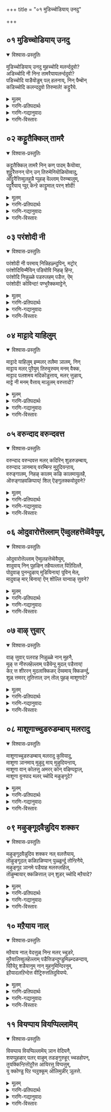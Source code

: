 +++
title = "०१ मुडिच्चोडियाय् उनदु"

+++


## ०१ मुडिच्चोडियाय् उनदु
<details open><summary>विश्वास-प्रस्तुतिः</summary>

मुडिच्चोडियाय् उनदु मुहच्चोदि मलर्न्ददुवो?  
अडिच्चोदि नी निन्ऱ तामरैयायलर्न्ददुवो?  
पडिच्चोदि याडैयॊडुम् पल् हलनाय्, निन् पैम्बॊन्  
कडिच्चोदि कलन्ददुवो तिरुमाले\! कट्टुरैये.
</details>

<details><summary>मूलम्</summary>

मुडिच्चोडियाय् उनदु मुहच्चोदि मलर्न्ददुवो?  
अडिच्चोदि नी निन्ऱ तामरैयायलर्न्ददुवो?  
पडिच्चोदि याडैयॊडुम् पल् हलनाय्, निन् पैम्बॊन्  
कडिच्चोदि कलन्ददुवो तिरुमाले\! कट्टुरैये.
</details>

<details><summary>गरणि-प्रतिपदार्थः</summary>

मुडि = किरीटवु, शोदि आय् = तेजःपूर्णवागि, उनदु = निन्न, मुहम् = मुखद तेजस्सु, मलर्न्ददुवो = अरळितो, अडि शोदि = तिरुवडिगळ तेजस्सु, नी निन्ऱ = नीनु निन्तिरुव, तामरै आय् = तावरॆयागि, अलर्न्ददुवो = अरळिदॆयो, पडि शोदि = स्वभाव सिद्धवाद तेजस्सिन, आडाइयॊडुम् = उडुगॆयॊडनॆ, पल् कलन् आय् = अनेक आभरणगळागि, निन् =निन्न, पै = सुन्दरवाद, पॊन् = चिन्नदन्तॆ शोभिसुव \(चिन्नद\), कडि = कटिप्रदेशद \(सॊण्टद\), शोदि = तेजस्सु, कलन्ददुवो = कलॆतुकॊण्डितो, तिरुमाले = सर्वेश्वरने, कट्टुरैयो = निजवागि हेळु.
</details>

<details><summary>गरणि-गद्यानुवादः</summary>

सर्वेश्वरने, निन्न मुखद तेजस्सु किरीटद तेजस्सागि अरळितो, निन्न तिरुवडिगळ तेजस्सु नीनु निन्तिरुव तावरॆयागि अरळिदॆयो, निन्न सुन्दरवाद चिन्नद \(चिन्नदन्तॆ शोभिसुव\) सॊण्टद तेजस्सु स्वभावतः तेजस्सिनिन्द कूडिद \(हळदिबण्णद\) उडुगॆयॊडनॆ अनेक आभरणगळु कलॆतुकॊण्डवो, निजवागि हेळु. 
</details>

<details><summary>गरणि-विस्तारः</summary>

ई पाशुरदल्लि भगवन्तन दिव्याकर्षणॆयन्नु स्वारस्यपूर्णवागि वर्णिसि हेळलागिदॆ. 

भगवन्तन देहवन्नु मूरु भागगळागि विङ्गडिसिकॊळ्ळलागिदॆ. तलॆ, देह, पादगळु ऎन्दु- मूल, मध्य, अन्त्य ऎम्बन्तॆ. तलॆयल्लि मुखद भाग आकर्षकवादद्दु. देहदल्लि नडुविन भागवे आकर्षक. कालुगळल्लि पादगळु आकर्षक. भगवन्तनन्नु अप्रतिमतेजोराशियॆन्दु वर्णिसलागुत्तदॆ. अवन देहद ऒन्दॊन्दु भागवू तेजोमयवे\! 

भगवन्तनु रत्नमयवाद किरीटवन्नु तलॆयल्लि धरिसिद्दानॆ. अवन सॊण्टदल्लि \(नडुविनल्लि\) पट्टु पीताम्बर शोभिसुत्तदॆ. जॊतॆगॆ नानादिव्याभरणाळु कूडिकॊण्डिवॆ. भगवन्तनु सुन्दरवू विशालवूआद कॆन्दावर्य \(चिन्नद तावरॆय\) मेलॆ निन्तिद्दानॆ. हीगॆ स्वामिय तलॆयन्नुकिरीटवू, नडुवन्नु पीताम्बरवू आभारणगळू, मत्तु तिरुवडियन्नु तावरॆयू आश्रयिसिवॆ. ऒन्दॊन्दू अदरदर रूपबण्ण गुणगळिगॆ तक्कन्तॆ हॊळॆयुत्तवॆ. अवुगळिगिन्तलू बलु हॆच्चिन तेजस्सन्नुळ्ळवनु भगवन्त. अवन निकट आश्रयवन्नु पडॆदद्दरिन्द आ वस्तुगळ तेजस्सुइन्नू हॆच्चागबहुदल्लवे? इदु भ्रान्ति- वास्तविक विषयवे बेरॆ.

ऒन्दॊन्दु वस्तुविगू अदरदर बण्ण, रूप, गुण, स्वभावगळिवॆ. अवुगळन्नु हागॆ सृष्टिसि, ऒन्दॊन्दक्कू ऒन्दु निर्दिष्टतॆयन्नु बिडिसिदवनु ऎल्लक्कू आदिकारणनाद भगवन्तने\! किरीटद चिन्नक्कॆ आकर्षकवाद हळदि बण्नविदॆ. रत्नगळिगॆ बगॆबगॆय हॊळपिन किरणगळन्नु प्रसरिसुव स्वभावविदॆ. पट्टुपीताम्बरक्कॆ अदर स्वाभाविकवाद मार्दव मत्तु हॊळपिन हळदियबण्णगळिवॆ. आभरणगळिगन्तु रत्नकिरीटदन्तॆये अनर्घवाद हॊळपु. चिन्नद तावरॆगॆ चिन्नद हॊळपू कोमलतॆयू कूडिकॊण्डु आकर्षणॆ नीडुत्तदॆ. 

ईग, पाशुरदल्लि हेळिरुवन्तॆ, रत्नकिरीटवु भगवन्तन तलॆयमेलॆ, अवन मुखवन्नु आश्रयिसिदॆ. पट्टुपीताम्बरवु भगवन्तन नडुवन्नु आश्रयिसि, अवन चिन्नद देहवन्नु हॊन्दिकॊण्डिदॆ. आभरणगळू हागॆये स्वामिय देहक्कॆ हॊन्दिरतक्कवु. भगवन्तनु चिन्नद तावरॆय मेलॆ निन्तिद्दानन्तॆ\! अवन तिरुवडिगळन्नु आ तावरॆ आश्रयिसिदॆ. ई वस्तुगळिगॆ अवुगळ रूप, बण्ण, गुणस्वभावगळु सहजवागि बन्दिवॆ दिट. आदरॆ, आळ्वाररु ई परस्पर सम्बन्धद स्वारस्यवेनु ऎम्बुदन्नु इल्लि तिळिसुत्तारॆ. 

आळ्वाररु हेळुत्तारॆ- सर्वेश्वर, निन्न मुखवन्नु आश्रयिसिरुव किरीटद हॊळपु निन्न तेजः परिपूर्णवाद मुखमण्डलदिन्दले बन्दिरबेकल्लवे? निन्न नडुवन्नु \(देहवन्नु\) अलङ्करिसिरुव पट्ट पीताम्बरवू नाना रत्नाभरणगळु अवुगळ दिव्यकान्तियन्नु निन्न देहदिन्दले पडॆदुकॊण्डिवॆयल्लवे? नीनु निन्तिरुव चिन्नद तावरॆयु निन्न तिरुवडिगळ कान्तियिन्द अष्टु सुन्दरवागि शोभिसुत्तिदॆयल्लवे? इल्लवे, ई वस्तुगळिगे स्वभावतः अवुगळ रूप, बण्ण, गुणगळु इवॆयो? ई नन्न भ्रान्तियन्नु दयमाडि नीगिसु. सत्यांशवेनॆम्बुदन्नु ननगॆ तिळिसि कृपॆमाडु. 

भगवन्तनन्नाश्रयिसद वस्तुविल्ल. अवन हॊरतु अवक्कॆ रूपवू इल्ल, बण्णवू इल्ल, स्वभाववू इल्ल, गुणवू इल्ल. अवुगळिगॆ अस्तित्ववे इल्ल. अवनु ऎल्लक्कू आदिकारण, ऎल्लक्कूमूल.
</details>



## ०२ कट्टुतैक्किल् तामरै
<details open><summary>विश्वास-प्रस्तुतिः</summary>

कट्टुतैक्किल् तामरै निन् कण् पादम् कैयॊव्वा,  
शुट्टुरैत्तनन् पॊन् उन् तिरुमेनियॊळियॊव्वादु,  
ऒट्टुरैत्तिव्वुलहुन्नै प्पुहऴ् वॆल्लाम् पॆरुम्बालुम्,  
पट्टुरैयाय् प्पुऱ् कॆन्ऱे काट्टुमाल् परन् शोदी\!
</details>

<details><summary>मूलम्</summary>

कट्टुतैक्किल् तामरै निन् कण् पादम् कैयॊव्वा,  
शुट्टुरैत्तनन् पॊन् उन् तिरुमेनियॊळियॊव्वादु,  
ऒट्टुरैत्तिव्वुलहुन्नै प्पुहऴ् वॆल्लाम् पॆरुम्बालुम्,  
पट्टुरैयाय् प्पुऱ् कॆन्ऱे काट्टुमाल् परन् शोदी\!
</details>

<details><summary>गरणि-प्रतिपदार्थः</summary>

कट्टुरैक्किल् = सत्यवागि हेळबहुदादरॆ, तामरै= तावरॆयु, निन् = निन्न, कण्, पादम्, कै = कण्णुगळिगू, पादगळिगू, कैगळिगू, ऒव्वादु = होलिसलु आगुवुदिल्ल \(होलुवुदिल्ल\), शुट्टु = सुट्टु, उरैत्त = करगिसिद, नन् पॊन् = अपरञ्जि चिन्नवु, उन् = निन्न, तिरुमेनि =दिव्यवाद देहद, ऒळि = कान्तिगॆ, ऒव्वादु = होलुवुदिल्ल, ऒट्टु = ऒप्पुवन्तॆ, उरैत्तु = हेळुव, इ उलहु = ई लोकवु \(लोकद जनरु\), उन्नै = निन्नन्नु, पुहऴ् वु ऎल्लाम् = हॊगळुवुदॆल्लवू, पॆरुम्बालुम् = बहुमट्टिगॆ, पट्टुरै आय् = अर्थविल्लद मातागि, पुऱ् कु = सुळ्ळु \(असत्य\), ऎन्ऱे= ऎन्दे, काट्टुम् आल् = तोरिसुवुदु\(व्यक्तवागुवुदु\) आद्दरिन्द, परन् शोदी = \(नीनु\) क् परञ्ज्योति स्वरूपने.
</details>

<details><summary>गरणि-गद्यानुवादः</summary>

सत्यवागि हेळबहुदादरॆ, निन्न कण्णुगळिगू, पादगळिगू, कैगळिगू तावरॆय हू होलुवुदिल्ल. सुट्टु करगिसिद अपरञ्जि चिन्नवु निन्न दिव्यवाद देहदकान्तिगॆ होलुवुदिल्ल. ऒप्पुवन्तॆ हेळुव ई लोकद जनरुनिन्नन्नु हॊगळि हेळुवुदॆल्लवू बहुमट्टिगॆ अर्थविल्लद मातागि, असत्यवॆन्दे व्यक्तवागुवुदु. आद्दरिन्द नीनु परञ्ज्योतिस्वरूपने\! 
</details>

<details><summary>गरणि-विस्तारः</summary>

हिन्दिन पाशुरदल्लि भगवन्तन मुखद वर्चस्सन्नू, देहकान्तियन्नू पादगळ कोमलतॆयन्नू कुरितु हेळलायितु. अवुगळल्लि ऒन्दॊन्दक्कू ऒन्दॊन्दु उपमानकॊट्टु वर्णिसलायितु. आळ्वाररिगॆ तम्म विवरणॆ ऒन्दु बगॆय भ्रान्तियन्नु तन्दितेनो\! अवरु आडिद मातिन, बळसिद उपमानगळ, सत्यासत्यतॆयन्नु कुरित तम्म भ्रान्तियन्नु निवारिसुवन्तॆ भगवन्तनन्नु प्रार्थिसिदरु.

ई पाशुरदल्लि अदे विषयवन्नु मत्तॊन्दु रीतियल्लि विवरिसलागुत्तिदॆ. 

भगवन्तन सृष्टियल्लि बहळ सुन्दरवाद वस्तुगळिवॆ, दिट. अवुगळन्नु बळसिकॊण्डु भगवन्तनन्नु स्तुतिसि हाडुत्तारॆ लोकद जन. अदु सरिये? भगवन्तनिगॆ अवन सृष्टिय याव वस्तुवन्नु सङ्कट हेळलु साध्यवागुत्तदॆ? याव वस्तुविनिन्द अवन दिव्यसौन्दर्य, प्रकाशगळन्नु सूचिसलु साध्य? हागॆल्ल हेळुवुदरल्लि सत्यतॆ ऎष्टिदॆ? ई विषयद विमर्शनॆ नडॆयबेडवे? 

भगवन्तनन्नु “पुण्डरीकाक्ष” ऎन्नुत्तारॆ. अवन कण्णुगळु तावरॆयन्तॆ विशालवू आकर्षकवू आदवु ऎम्ब कारणदिन्द. अवन कैगळन्नू, पादगळन्नू कमलद हूविन अन्दक्कू कोमलतॆगू होलिसिहेळुत्तारॆ. अवन देह पुटक्किट्ट चिन्नदन्तॆ प्रकाशिसुत्तिदॆ ऎन्नुत्तारॆ. हीगिदॆ जनर मातिन वैशिष्ट्य. 

भगवन्तन अत्यतिशय सौन्दर्य तेजस्सुगळन्नुअवन सृष्टिय याव वस्तुवन्नू सरिकट्टि हेळुवुदक्कागुवुदिल्ल. ऎल्लवन्नू बिट्टु अवनन्नु “परञ्ज्योति” ऎम्ब ऒन्दु मातिनिन्द विवरिसबहुदेनो\! “परञ्ज्योति” ऎम्बुदरल्लि ऎरडु पदगळिवॆ- पर मत्तु ज्योति. तन्न सृष्टियाद ब्रह्माण्डक्किन्तलू आचॆइरुववनाद्दरिन्द अवनु ’पर’ ऎल्ला बॆळगुव वस्तुगळिगू भिन्नवागि, विलक्षणवाद प्रकाशदिन्द कूडि बॆळगुवनाद्दरिन्द अवनु ’ज्योति’ ई ऎरडु पदगळ विवरणॆ भगवन्तनन्नु कुरितु हेळुवुदरल्लि वास्तविकतॆयन्नु सूचिसुत्तदॆ. आद्दरिन्दले आळ्वाररु भगवन्तनन्नु ’परञ्ज्योति’ ऎन्दु करॆदरादीतु. 

आळ्वाररु हेळुत्तारॆ- भगवन्त, ई लोकद जन निन्नन्नु नाना रीतियल्लि हॊगळि हेळुत्तारॆ. निन्न कै, कालु, कण्णुगळन्नु सुन्दरवाद तावरॆहूविगॆ होलिसुत्तारॆ. निन्न देहद अद्वितीयवाद कान्तियन्नु पुटकिट्ट चिन्नक्कॆ होलिसुत्तारॆ. अवराडुव मातुगळल्लि निजवागियू सत्यतॆ इदॆये? अवर मातुगळिगॆ अर्थविदॆये? तावरॆयु निन्न कैकालु कण्णुगळन्नुहॊन्दुवुदिल्ल. अपरञ्जि चिन्नवू निन्न मैबण्ण कान्तिगळन्नु हॊन्दिकॊळ्ळुवुदिल्ल. इवॆल्ल सत्यतॆगॆ दूरवाद्दरिन्द निन्नन्नु “परञ्ज्योति” ऎन्दु करॆयुवुदु सरि ऎन्नबहुदे?
</details>



## ०३ परंशोदी नी
<details open><summary>विश्वास-प्रस्तुतिः</summary>

परंशोदी नी परमाय् निन्निहऴ्न्दुपिन्, मट्रोर्  
परंशोदियिन्मैयिन् पडियोवि निहऴ् हिन्ऱ,  
परंशोदि निन्नुळ्ळे पडरुलहम् पडैत्त, ऎम्  
परंशोदी\! कोविन्दा\! पण्भुरैक्कमाट्टेने,
</details>

<details><summary>मूलम्</summary>

परंशोदी नी परमाय् निन्निहऴ्न्दुपिन्, मट्रोर्  
परंशोदियिन्मैयिन् पडियोवि निहऴ् हिन्ऱ,  
परंशोदि निन्नुळ्ळे पडरुलहम् पडैत्त, ऎम्  
परंशोदी\! कोविन्दा\! पण्भुरैक्कमाट्टेने,
</details>

<details><summary>गरणि-प्रतिपदार्थः</summary>

परम् शोदी = अद्वितीयवाद ज्योतिवरूपने, नी = नीनु, परम् = सरश्रेष्ठनॆन्दु, \(सर्वश्रेष्ठनागिरुवॆ ऎन्दु\), निन् = निन्नन्नु, इहऴ्न्दु पिन् = मरॆत बळिक \(अलक्षिसिद बळिक\), मट्रु ओर् = बेरॆ ऒन्दु \(मत्तॊब्ब\), परं शोदि इन्मैयिन् = सर्वोत्कृष्ट ज्योतियु इल्लदिरुवुदरिन्द, पडिओवि = \(निनगॆ\) प्रतियाद वस्तुइल्लदिरुवुदरिन्द \(इल्लदन्तॆ\), निहऴ् हिन्ऱ = इरुव, परंशोदि= अद्वितीयवाद ज्योतियागि, निन् उळ्ळे = निन्न अन्तरङ्गदल्लिये \(सङ्कल्पमात्रदिन्दले\), पडर् उलहम् = विस्तारवाद लोकगळन्नु, पडैत्त = पडॆद, ऎम् परञ्ज्योदी = नम्म परमज्योतिस्वरूपने, कोविन्दा = मितियिल्लद सहजस्वभावगळुळ्ळवने, \(लोकगळन्नु रक्षिसुववने\) पण्बु = निन्न स्वरूपस्वभावगळन्नु, उरैक्कमाट्टेने = विवरिसलारॆनल्ल\!
</details>

<details><summary>गरणि-गद्यानुवादः</summary>

अद्वितीयवाद ज्योतिस्वरूपने. नीनु सर्वश्रेष्ठनॆन्दु निन्नन्नुमरॆत बळिक, बेरॊब्ब सर्वोत्कृष्ठ ज्योतियु इल्लदिरुवुदरिन्द, साटियिल्लद ज्योतियागि, निन्न सङ्कल्पमात्रदिन्दले विस्तारवाद लोकगळन्नु पडॆद नम्म परमज्योतिस्वरूपने, मितियिल्लद सहजस्वभावगळुळ्ळवने, लोकगळन्नु रक्षिसुववने, निन्न स्वरूपस्वभावगळन्नु विवरिसलारॆनल्ल\! 
</details>

<details><summary>गरणि-विस्तारः</summary>

हिन्दिन पाशुरदल्लि, लोकदजन तावु कण्ड, तमगॆ तोरिद सुन्दरवाद प्रकृतिय वस्तुगळिगॆ भगवन्तन अवयवगळन्नु होलिसि स्तुतिसुवुदॆल्लवू अर्थविल्लद हॊगळिकॆयॆन्दू, असत्यपूर्णवॆन्दू हेळलायितु. आद्दरिन्द, अवनन्नु ’परञ्ज्योति’ ऎम्ब ऒन्दु मातिनल्लि विवरिसुवुदु उचितवागबहुदॆन्दू हेळलायितु. 

इल्लि, अदे विषयवन्नु मुन्दुवरिसि हेळलागुत्तदॆ. 

अळ्वाररु हेळुत्तारॆ- स्वामी, नीनु ’पर’नू,’ज्योति’स्वरूपियू आगिरुवॆ. निन्नन्नु मरॆतु, अलक्षिसबहुदॆन्दु भाविसिदरॆ, निनगॆ साटियाद सर्वोत्कृष्ठवाद ज्योति मत्तॊन्दिल्लवागिदॆ. निन्न शक्तियू अपार. नीनु सङ्कल्पिसिद कूडले ऎल्ला लोकगळू सृष्टियागिबिडुत्तवॆ. अवुगळन्नु नीनु रक्षिसुत्ती. निन्न स्वरूपस्वभावगळिगॆ मितिये इल्ल. सामान्य मनुष्यनागि, अवुगळन्नु विवरिसि हेळुवुदक्कॆ नानु शक्तनल्लवल्ल.

आळ्वाररु हेळुव ऒन्दॊन्दु वाक्यवू भगवन्तनन्नु सत्यपूर्णवागि, वास्तववागि विवरिसुव माते\! वेदगळल्लि भगवन्तनन्नु स्तुतिसुव रीतियल्ले इल्लि नडॆयुव विवरणॆ\!
</details>



## ०४ माट्टादे याहिलुम्
<details open><summary>विश्वास-प्रस्तुतिः</summary>

माट्टादे याहिलुम् इम्मलर् तलैमा ञालम्, निन्  
माट्टाय मलर् पुरैयुम् तिरुवुरुवम् मनम् वैक्क,  
माट्टाद पलशमय मदिकॊडुत्ताय्, मलर् त्तुऴाय्,  
माट्टे नी मनम् वैत्ताय् माञूलम् वरुत्तादो?
</details>

<details><summary>मूलम्</summary>

माट्टादे याहिलुम् इम्मलर् तलैमा ञालम्, निन्  
माट्टाय मलर् पुरैयुम् तिरुवुरुवम् मनम् वैक्क,  
माट्टाद पलशमय मदिकॊडुत्ताय्, मलर् त्तुऴाय्,  
माट्टे नी मनम् वैत्ताय् माञूलम् वरुत्तादो?
</details>

<details><summary>गरणि-प्रतिपदार्थः</summary>

माट्टादे = साध्यवागदॆ, आहिलुम् = आदरू, इमलर् तलै = ई हूविन मेलिरुव, माञालम् = विस्तारवाद लोकवु, निन् =निन्नन्नु, माट्टु आय = हॊन्दिकॊण्डिरुव, मार् पुरैयुम् = हूवन्नु होलुव, तिरु उरुवम् = दिव्यसुन्दर रूपदल्लि, मनम् वैक्क = मनस्सन्नु निल्लिसलु, माट्टाद = साध्यविल्लद \(आगदॆ इरुव\), पलशमयम् = कॆलवु मतगळल्लि, मदि कॊडुत्ताय् = व्यामोहवन्नुण्टुमाडिदवने, मलर् तुऴाय् = हूविनिन्द तुम्बिद तुलसियन्नु, माट्टे = धरिसुवुदरल्लिये, नी =नीनु, मनम् वैत्ताय् = मनस्सन्निट्टिरुववने \(मग्ननागिरुववने\),मा ञालम् = विस्तारवाद लोकवु, वरुत्तादो = व्यथॆपडुवुदिल्लवे? 
</details>

<details><summary>गरणि-गद्यानुवादः</summary>

साध्यवागदॆ आदरू, ई हूविन मेलिरुव विस्तारवाद लोकवु निन्नन्नु हॊन्दिकॊण्डिरुव हूवन्नु होलुव दिव्यसुन्दररूपदल्लि मनस्सन्नु निल्लिसलु आगदॆ इरुव कॆलवु मतगळल्लि व्यामोहवन्नुण्टुमाडिदवने, हूविनिन्द तुम्बिद तुलसियन्नु धरिसुवुदरल्लिये नीनु मग्ननागिरुववने विस्तारवाद लोकवु व्यथॆपडुवुदिल्लवे? 
</details>

<details><summary>गरणि-विस्तारः</summary>

भगवन्तनन्नु वास्तववाद रीतियल्लि वर्णिसलु साध्यविल्लवॆम्बुदन्नु हिन्दिन पाशुरदल्लि आळ्वाररु हेळिदरु. अदक्कॆ तक्क हागॆये भगवन्तन दिव्यस्वरूपवन्नागलि, अनुपम सौन्दर्यवन्नागलि इल्लि वर्णिसलु अवरु यत्निसदॆ, भगवन्तन स्वभाववन्नु ऎत्तिकॊण्डिरुवुदु ऒन्दु विशेषवॆनिसुत्तदॆ. 

इदु स्वल्प तॊडकाद पाशुर. अर्थवन्नु अन्वयक्रमदल्लि हेळिदाग ऒन्दु बगॆयल्लू प्रतिपदार्थद रीतियल्लि हेळिदाग स्वल्प व्यत्यासवागियू तोरिबरुत्तदॆ. आदरू सह, इदरल्लि तोरिबरुव मुख्यांश ऎरडक्कू ऒन्दे आगि तोरुवुदु- “ई लोकद जनरु निन्न स्वरूपवन्नू सौन्दर्यवन्नू अरितुकॊळ्ळदिरुवाग, अवर मुन्दॆ हलवारु अर्थविल्लद धर्मगळन्निट्टु अवरन्नु भ्रमॆगॊळिसि, परिमळ पूर्णवाद तुलसिय हारवन्नु धरिसुवुदरल्लिये नीनु मग्ननादरॆ, लोकद जन व्यथॆपडुवुदिल्लवे?” 

भगवन्तनु सृष्टियन्नु नडॆसि, बळिक, अदर अभ्युदयद विषयदल्लि मनस्सुमाडदॆ, निर्लिप्तनागिरबहुदे? सृष्टि ऎष्टु मुख्यवो अदर रक्षणॆयू उद्धारवू अष्टे मुख्य ऎम्बुदु इल्लिय अभिप्रायवॆन्नबहुदु.
</details>



## ०५ वरुन्दाद वरुन्दवत्त
<details open><summary>विश्वास-प्रस्तुतिः</summary>

वरुन्दाद वरुन्दवत्त मलर् कदिरिन् शुडरुडम्बाय्,  
वरुन्दाद ञानमाय् वरम्बिन्ऱ मुऱुदियन्ऱाय्,  
वरुङ्गालम्, निहऴ् कालम् कऴि कालमायुलहै,  
ऒरुङ्गाहवळिप्पाय्\! शिल् ऎङ्गुलक्कवोदुवने?
</details>

<details><summary>मूलम्</summary>

वरुन्दाद वरुन्दवत्त मलर् कदिरिन् शुडरुडम्बाय्,  
वरुन्दाद ञानमाय् वरम्बिन्ऱ मुऱुदियन्ऱाय्,  
वरुङ्गालम्, निहऴ् कालम् कऴि कालमायुलहै,  
ऒरुङ्गाहवळिप्पाय्\! शिल् ऎङ्गुलक्कवोदुवने?
</details>

<details><summary>गरणि-प्रतिपदार्थः</summary>

वरुन्दाद = प्रयत्नवे पडॆद, सङ्कटगॊळिसिद, \(सहजवाद, स्वाभाविकवाद\), अरुम् = अपरूपवाद, तवत्त = तपस्सिन परिणामवाद, मलर् कदिरिन् = प्रसरिसिरुव किरणगळुळ्ळ, शुडर् = तेजोमयवाद, उडम्बु आय् = देहवन्नुळ्ळवने, वरुन्दाद = ऎन्दिगू कृशगॊळ्ळद, ञानम् = ज्ञानस्वरूपिये, वरम्बु इन्ऱि = मितियिल्लदन्तॆ, मुऴुदु = परिपूर्णवागि, इयन्ऱाय् = व्यापिसिरुववने, वरुम् कालम् = मुन्दॆबरुव कालवू,निहऴ् कालम् = ईग नडॆयुत्तिरुव कालवू, कऴिकालमुम् = कळॆदुहोद कालवू, आय् = आगि, उलहै = लोकगळन्नु, ऒरुङ्गाह \(ऒरुङ्गु आह\) = ऒट्टागि, अळिप्पाय् = रक्षिसुववने, शीर् = \(निन्न\) कल्याणगुणगळन्नु, ऎङ्गु = ऎत्तलिन्द, उलक्क = \(पूर्तियागि\) मुगिसलु, ओदुवने = हेळलि? 
</details>

<details><summary>गरणि-गद्यानुवादः</summary>

अप्रयत्नपूर्वकवाद \(सहजवाद\) अपरूपवाद तपस्सिन परिणामवाद प्रसरिसिरुव किरणगळुळ्ळ तेजोमयवाद देहवन्नुळ्ळवने, ऎन्दॆन्दिगू कुग्ग्द ज्ञानस्वरूपिये, मितियिल्लदन्तॆ परिपूर्णवागि व्यापिसिरुववने, मुन्दिन काल ईगिन काल मत्तु कळॆद कालवू आगि लोकगळन्नु ऒट्टागि \(ऎल्ल रीतियल्लू\) रक्षिसुववने, निन्न दिव्यकल्याणगुणगळन्नु ऎत्तलिन्द मुगिसलु \(पूर्तियागि\) प्रयत्निसलि? 
</details>

<details><summary>गरणि-विस्तारः</summary>

हिन्दिन मूरनॆय पाशुरदल्लि आळ्वाररु “गोविन्दा, निन्नन्नु नानु वर्णिसलारॆनल्ल” ऎन्दु हेळिद्दरष्टॆ. ई प्शुर मत्तॆ गुणकीर्तनॆगॆ मीसलादन्तॆये. 

आळ्वाररु हेळुत्तारॆ- सहजवू स्वाभाविकवू, विलक्षणवू परिशुद्धवू आद प्रसरिसिरुव किरणगळुळ्ळ तेजोमयवाद रूपवुळ्ळवने, ऎन्दॆन्दिगू कुग्गद \(क्षीणिसद\) ज्ञानमयने, परिपूर्णवागि ऎल्लॆल्लियू व्यापिसिरुववने, कालस्वरूपियागि, भूत, वर्तमान, भविषत्कालगळन्नु निर्वहिसतक्कवने, ऎल्ला लोकगळन्नू ऎल्ला रीतियल्लू रक्षिसुववने, निन्न विलक्षणवाद दिव्यकल्याणगुणगळन्नु पूर्तियागि विवरिसि हेळलु ऎल्लिन्द मॊदलु माडलि? 

भगवन्तनु अद्वितीय तेजोरूपि, परिपूर्ण ज्ञानस्वरूपि, सर्वव्यापि, कालस्वरूपि, सर्वरक्षक. अवनन्नु ऎल्लिन्द मॊदलु माडि पूर्तियागि वर्णिसि हेळलु प्रयत्निसुवुदु?
</details>



## ०६ ओदुवारोत्तॆल्लाम् ऎव्वुलहत्तॆव्वॆवैयुम्,
<details open><summary>विश्वास-प्रस्तुतिः</summary>

ओदुवारोत्तॆल्लाम् ऎव्वुलहत्तॆव्वॆवैयुम्,  
शादुवाय् निन् पुहऴिन् तहैयल्लाल् पिऱिदिल्लै,  
पोदुवाऴ् पुनन्दुऴाय् मुडियिनाय्\! पूविन् मेल्,  
मादुवाऴ् मार् बिनाय्\! ऎन् शॊल्लि यान्वाऴ् त्तुवने?
</details>

<details><summary>मूलम्</summary>

ओदुवारोत्तॆल्लाम् ऎव्वुलहत्तॆव्वॆवैयुम्,  
शादुवाय् निन् पुहऴिन् तहैयल्लाल् पिऱिदिल्लै,  
पोदुवाऴ् पुनन्दुऴाय् मुडियिनाय्\! पूविन् मेल्,  
मादुवाऴ् मार् बिनाय्\! ऎन् शॊल्लि यान्वाऴ् त्तुवने?
</details>

<details><summary>गरणि-प्रतिपदार्थः</summary>

ओदुवार् = अध्ययन माडुववर, ओत्तु ऎल्लाम् = ओदुऎल्लवू \(वेदगळॆल्लवू\), ऎव्वु लहत्तु= याव लोकद, ऎन् ऎवैयुम् = याव यावुदादरू \(शास्त्रादिगळादरू\), शादु आय् = यथार्थवागि \(असत्यद बॆरकॆ इल्लदन्तॆ\), निन् पुहऴिन् = निन्न गुणकीर्तनॆय, तहै अल्लाल् = कट्टुपाडाल्लदॆ, पिऱिदुइल्लै = बेरॊन्दिल्ल, पोदु वाऴ् = हूवु बॆळॆयुव \(बॆळगुव\), पुनम् = क्षेत्रगळ, तुऴाय् = तुलसियन्नु \(हारवन्नु\), मुडियिनाय् = तलॆयल्लि धरिसिदवने, पूविन् मेल् = हूविन मेलण, मादु = पॆण्मणियु, वाऴ् = नित्यवासमाडुव, मार् बिनाय् = ऎदॆयुळ्ळवने, ऎन् शॊल्लि = एनन्नु हेळि, यान् = नानु, वाऴ् त्तुवने = स्तुतिसलि\! 
</details>

<details><summary>गरणि-गद्यानुवादः</summary>

अध्ययन माडुववर ओदॆल्लवू \(वेदगळॆल्लवू\), याव लोकद यावयावुदादरू \(शास्त्रादिगळादरू\), असत्यद बॆरकॆ इल्लदन्तॆ यथार्थवागि निन्न गुणकीर्तनॆय कट्टुपाडिनल्लिरुवुदल्लदॆ बेरेनू इल्ल. हूबॆळॆयुव क्षेत्रगळ तुलसिय हारवन्नुतलॆयल्लि धरिसिरुववने, हूविन मेलण पॆण्मणियु नित्यवास माडुव ऎदॆयुळ्ळवने, नानु एनन्नु हेळि निन्नन्नु स्तुतिसलि\! 
</details>

<details><summary>गरणि-विस्तारः</summary>

“ओदुवार् ओत्तु” – ’ओत्तु’ ऎन्दरॆ ’ओदुविकॆ, ओदुववस्तु, चेतननन्नु उज्जीवनगॊळिसतक्क ओदु – वेदगळु. वेदगळन्नु श्रद्धाभक्तिगळिन्द अध्ययन माडतक्क वेदाध्ययन तत्पररु – ’ओदुवार्’. 

“ऎव्वुलहत्तु ऎव्वॆव्वैयुम्” – भूलोकदल्लिरुव हागॆये स्वर्गादि बेरॆ लोकगळल्लि रूढियल्लिरुव शास्त्र, इतिहास, पुराणादिगळन्नु कुरित मातु. 

“पोदुवाऴ् पुनन्दुऴाय्” – हुलुसागि, सॊबगु तुम्बि हूगळु बॆळॆयुव क्षेत्रगळु फलवत्तादवु. अवुगळल्लि बॆळॆयुव तुलसियू सह बहळ सॊम्पागि बॆळॆयतक्कवे. 

“पूविन्मेल् मादु वाऴ् मार् बु” – समुद्रमथन कालदल्लि दिव्यवाद कमलद हूविनल्लि काणिसिकॊण्ड पॆण्मणिये श्रीलक्ष्मीदेवि. अल्लि नॆरॆदिद्द ब्रह्मरुद्रादि ऎल्ल देवतॆगळ पैकि ऎल्लरन्नू बिट्टु श्रीमन्नारायणनन्ने आकॆ वरिसिदळु. आकॆयन्नु स्वामियु अत्यादरदिन्द तन्न वक्षस्थलदल्लिये सदा नॆलसिरुवन्तॆ इरिसिकॊण्डनु. 

आळ्वाररु हेळुत्तारॆ- स्वामी, वेदगळु मत्तु शास्त्रादिगळु ऎल्लवू निन्न गुणकीर्तनॆय कट्टुपाडिनल्लिये बॆळॆदिवॆयल्लदॆ अवुगळल्लि बेरेनू इल्ल. फलवत्ताद क्षेत्रदल्लि सॊम्पागि बॆळॆद तुलसिय हारवन्नु किरीटदल्लि धरिसिरुववने श्रीदेवियन्नु निन्न वक्षस्थलवासियागि माडिकॊण्डिरुववने, नानु निन्नन्नु एनॆन्दु वर्णिसि हेळलि\!
</details>



## ०७ वाऴ् त्तुवार्
<details open><summary>विश्वास-प्रस्तुतिः</summary>

वाऴ् त्तुवार् पलराह निन्नुळ्ळे नान् मुहनै,  
मूऴ् त्त नीरुलहॆल्लाम् पडैयॆन्ऱु मुदल् पडैत्ताय्\!  
केऱ् त्त शीररन् मुदलाक्किळर् दॆय्वमाय् क्किळर्न्दु,  
शूळ् त्तमरर् तुतित्ताल् उन् तॊल् पुहऴ् माशूणादे?
</details>

<details><summary>मूलम्</summary>

वाऴ् त्तुवार् पलराह निन्नुळ्ळे नान् मुहनै,  
मूऴ् त्त नीरुलहॆल्लाम् पडैयॆन्ऱु मुदल् पडैत्ताय्\!  
केऱ् त्त शीररन् मुदलाक्किळर् दॆय्वमाय् क्किळर्न्दु,  
शूळ् त्तमरर् तुतित्ताल् उन् तॊल् पुहऴ् माशूणादे?
</details>

<details><summary>गरणि-प्रतिपदार्थः</summary>

वाऴ् त्तु वार् = स्तुतिसतक्कवरु, पलर् = हलवरु, आह = आगबेकॆन्दु, निन् उळ्ळे = निन्न अन्तरङ्गदल्ले \(सङ्कल्पदिन्दले\), नान् मुहनै = चतुर्मुखनन्नु, मूऴ् त्त = मुळुगिसिरुव, नीर् = नीरिनिन्द, उलहॆल्लाम् = ऎल्ला लोकगळन्नू, पडै ऎन्ऱु = मत्तॆ पडॆदुकॊ \(सृष्टिसु\) ऎन्दु, मुदल् = प्रारम्भदल्लिये, पडैत्ताय् = सृष्टिसिदवने, केऴ् त्त = प्रसिद्धवाद, शीर् = गुणगळुळ्ळ, अरन् = हरने, मुदला = मॊदलाद, किळर् दॆय् वम् आय् = शक्तराद दैवगळागि, किळर्न्दु = अवतरिसि, शूऴ् त्तु \(निन्नन्नु सुत्तिकॊण्डु\), अमरर् = अमररु \(देवतॆगळु\), तुतित्ताल् = स्तुतिसुवुदरिन्द, उन् = निन्न, तॊल् पुहऴ् = अनादियाद कीर्तियु, माशूणादे \(माशु\+उणादे\) = कळङ्कगॊळ्ळुवुदिल्लवे? 
</details>

<details><summary>गरणि-गद्यानुवादः</summary>

स्तुतिसतक्कवरु हलवरु आगबेकॆन्दु निन्न सङ्कल्पदिन्दले चतुर्मुखनन्नु, नीरल्लि मुळुगिरुव लोकगळन्नॆल्ला मत्तॆ सृष्टिसु ऎन्दु, प्रारम्भदल्लि सृष्टिसिदवने, प्रसिद्धवाद गुणगळुळ्ळ हरने मॊदलाद शक्तराद दैवगळागि अवतरिसि, निन्नन्नु सुत्तिकॊण्डु अमररु स्तुतिसुत्तिरुवुदरिन्द, निन्न अनादियाद कीर्तियु कळङ्कगॊळ्ळुवुदिल्लवे? 
</details>

<details><summary>गरणि-विस्तारः</summary>

वेदशास्त्रादिगळन्नु नोडिद्रॆ, अवॆल्लवू निन्न गुणकीर्तनॆगे मीसलागिवॆ – ऎम्बुदु हिन्दिन पाशुर. 

वेदशास्त्रादिगळन्नु नोडिदरॆ, अवॆल्लवू निन्न गुणकीर्तनॆगे मीसलागिवॆ – ऎम्बुदु हिन्दिन पाशुर. 

नीनु सृष्टिसिद चतुर्मुख, हर, देवतॆगळु मुन्तादवरॆल्लरू निन्नन्नु सुत्तुगट्टि हॊगळुत्तले \(निन्न गुणकीर्तन माडुत्तले\) इरुवुदरिन्द, निन्न नित्यसिद्धवाद कीर्तिगॆ याव कॊरतॆयुण्टागुवुदो\! ऎम्बुदु ई पाशुर. 

आळ्वाररु हेळुत्तारॆ- निन्न गुण कीर्तिगळन्नु प्रचार माडुवुदक्कॆ हलवरु इरबेकु ऎम्बुदु निन्न सृष्टिय उद्देशवागिरबेकु\! अदक्कागि, निन्न सङ्कल्पदिन्दले चतुर्मुखनन्नु मॊदलु पडॆदॆ. प्रळयजलदल्लि मुळुगिद्द ऎल्ला लोकगळन्नू मत्तॆ सृष्टिसु ऎन्दु अवनिगॆ आणतियित्तॆ. अवनु सृष्टिकार्यदल्लि तॊडगि, प्रसिद्ध गुणगळुळ्ळ मत्तु शक्तराद हरने मुन्ताद देवतॆगळन्नु सृष्टिसिदरु. अवरॆल्लरू निन्न सुत्तमुत्त नॆरॆदु निन्नन्नु ऎडॆबिडदन्तॆ कीर्तिसुत्तलिरुत्तारॆ. हीगॆ नडॆसुव अवर स्तुतिगळिन्द निन्न नित्यसिद्धवाद कीर्तिगॆ ऎल्लि कळङ्क बरुवुदो\! \(कळङ्क बरुवुदिल्लवे?\) 

ऒन्दु विषयवन्नु कुरितु मेलिन्द मेलॆ हेळुत्तले बन्दरॆ, अदु बरबरुत्त व्यत्यासगॊळ्ळुवुदु सहजवे. ऎल्ला अंशगळू प्रतियॊन्दु सलवू बरदे इरबहुदु. हॊसवु मूडि बरबहुदु. कॆलवु मरॆतु होगबहुदु. अथवा अभिप्राय, अर्थगळल्लि व्यत्यासगॊळ्ळबहुदु. नाना देवतॆगळु भगवन्तन गुणकीर्तिगळन्नु ऎडॆबिडदन्तॆ स्तुतिसुत्तले बरुवुदरिन्द, अवरु अवुगळल्लि कॆलवन्नु मरॆतुबिडबहुदु. कॆलवन्नु उत्प्रेक्षिसबहुदु. कॆलवक्कॆभिन्नार्थ कल्पिसबहुदु. कॆलवु हॊसवन्नु कूडिसबहुदु. इवॆल्लवन्नूसत्यपूर्णवॆन्दू, यथार्थवॆन्दू, दोषरहितवॆन्दू हेगॆ नम्बुवुदु – इदु इल्लिन स्वारस्यवाद समस्यॆ.
</details>



## ०८ माशूणाच्चुडरुडम्बाय् मलरादु
<details open><summary>विश्वास-प्रस्तुतिः</summary>

माशूणाच्चुडरुडम्बाय् मलरादु कुवियादु,  
माशूणा ञानमाय् मुऴुदु माय् मुऴुदियन्ऱाय्,   
माशूणा वान् कोलत्तु अमरर् कोन् वऴिप्पट्टाल्,  
माशूणा वुनपाद मलर् च्चोदि मऴुङ्गूदे?
</details>

<details><summary>मूलम्</summary>

माशूणाच्चुडरुडम्बाय् मलरादु कुवियादु,  
माशूणा ञानमाय् मुऴुदु माय् मुऴुदियन्ऱाय्,   
माशूणा वान् कोलत्तु अमरर् कोन् वऴिप्पट्टाल्,  
माशूणा वुनपाद मलर् च्चोदि मऴुङ्गूदे?
</details>

<details><summary>गरणि-प्रतिपदार्थः</summary>

माशु उणा = कळङ्कविल्लद, शुडर् = तेजोमयवाद, उडम्बाय् = रूप\(देह\)वुळ्ळवने, मलरादु = विकासगॊळ्ळद, कुवियादु = सङ्कोचगॊळ्ळद, माशु उणा= परिशुद्धवाद \(कॊरतॆयिल्लद\), ञानम् आय् = ज्ञानस्वरूपिये, मुऴुदुम् आय् = ऎल्लक्कू आश्रयवागिरुववने, माशु उणा = कळङ्करहितवाद, वान् = दिव्यवाद \(अप्राकृतवाद\), कोलत्तु = आभरणगळन्नु धरिसिरुव \(सौन्दर्यवुळ्ळ\), आमरर् कोन् = देवतॆगळ ऒडॆयनु, वऴिपट्टाल् = स्तुतिसिदरॆ \(पूजिसिद्दरिन्द\), माशु उणा = परिशुद्धवाद, उनपादम् मलर् शोदि = निन्न पादकमलगळ तेजस्सु, मऴिङ्गादे = कुन्दुवुदिल्लवे? 
</details>

<details><summary>गरणि-गद्यानुवादः</summary>

कळङ्कविल्लद तेजोमयवाद देहवुळ्ळवने, विकासवू सङ्कोचवू इल्लद परिशुद्धवाद ज्ञानस्वरूपिये, परिपूर्णने, ऎल्लक्कू आश्रयनागिरुववने, कळङ्कविल्लद दिव्यवाद \(अप्राकृतवाद\) सौन्दर्यवुळ्ळ \(आभरणगळुळ्ळ\) देवतॆगळ ऒडॆयनु पूजिसिद्दरिन्द, परिशुद्धवाद निन्न पादकमलगळ तेजस्सु कुन्दुवुदिल्लवे? 
</details>

<details><summary>गरणि-विस्तारः</summary>

ब्रह्मरुद्रादिगळु देवतॆगळू भगवन्तनन्नु ऎडॆबिडदन्तॆ स्तुतिसुत्तिद्दरॆ, अवन कीर्तिगॆ कळङ्क बरुवुदिल्लवे –ऎम्बुदु हिन्दिन पाशुर. 

तेजोमूर्तियाद भगवन्तनन्नु पूजिसुवुदरिन्द, अवन अद्वितीय तेजस्सिगॆ मासलु हत्तुवुदिल्लवे – ऎम्बुदु ई पाशुर.

“अमरर् कोन् वऴिपट्टाल्” – भगवन्तनु त्रिविक्रमनागि बॆळॆदु, तन्न ऒन्दु पादवन्नु विस्तरिसि, भूमण्डलवन्नॆल्ला आवरिसि, मत्तॊन्दु पादवन्नु विस्तरिसि, मेलण एळु लोकगळन्नू अळॆदुकॊण्डाग, चतुर्मुख ब्रह्मनु भगवन्तन आ पादवन्नु तन्न कमण्डल जलदिन्द तॊळॆदु पूजिसिद्दु. 

आळ्वाररु हेळुत्तारॆ- भगवन्त, नीनु अप्रतिम तेजोमूर्ति. निन्न तेजःपूर्णवाद रूपक्कॆ याव कुन्दुकॊरतॆयू इल्ल. निन्नदु नित्ययौवन सौन्दर्य. अदक्कॆ बॆळवणिगॆ इल्ल. मुप्पू इल्ल. अदु कन्दुवुदूइल्ल, कुन्दुवुदू इल्ल. नीनु परिपूर्णनु. ऎल्ल वस्तुगळ ऒळगू हॊरगू आवरिसिकॊण्डिरुवॆ. नीने ऎल्ला वस्तुगळिगू आश्रयिसु. इन्थ विलक्षणवाद, परिशुद्धवाद, तेजोमूर्तियाद निन्न पादकमलगळन्नु \(अन्दु\) चतुर्मुखनु तॊळॆदु पूजिसिदनष्टॆ. अदरिन्द, स्वयं परिशुद्धवाद अवुगळ दिव्यतेजस्सु मासुवुदिल्लवे? 

हेळिद्दन्ने मत्तॆ मत्तॆ हेळुत्ता हॊगळुत्तिद्दरॆ, भगवन्तन कीर्तिगॆ मासलु बरुवुदिल्लवे? विलक्षणवाद तेजोमयरूपियाद अवनन्नु पूजिसुवुदरिन्द अवन अद्वितीय तेजस्सिगॆ मासलु हत्तुवुदिल्लवे? यावुदु वास्तव? यारन्नु केळुवुदु? अदक्कागिये भगवन्तनल्लिये आळ्वारर सवालु\!
</details>



## ०९ मऴुङ्गूदवैन्नुदिय शक्कर
<details open><summary>विश्वास-प्रस्तुतिः</summary>

मऴुङ्गूदवैन्नुदिय शक्कर नल् वलत्तैयाय्,  
तॊऴुङ्गूदल् कळिऱळिप्पान् पुळ्ळूर्न्दु तोन्ऱिनैये,  
मऴुङ्गूद ञानमे पडैयाह मलरुलहिल्,  
तॊऴुम्बायार् क्कळित्ताल् उन् शुडर् च्चोदि मऱैयादे?
</details>

<details><summary>मूलम्</summary>

मऴुङ्गूदवैन्नुदिय शक्कर नल् वलत्तैयाय्,  
तॊऴुङ्गूदल् कळिऱळिप्पान् पुळ्ळूर्न्दु तोन्ऱिनैये,  
मऴुङ्गूद ञानमे पडैयाह मलरुलहिल्,  
तॊऴुम्बायार् क्कळित्ताल् उन् शुडर् च्चोदि मऱैयादे?
</details>

<details><summary>गरणि-प्रतिपदार्थः</summary>

मऴुङ्गाद = हरितवन्नु कळॆदुकॊळ्ळद, वैन्नुदिय – बायन्नुळ्ळ, शक्कर = चक्रवॆम्ब, नल् = उत्तमवाद, वलत्तै आय् = बलिष्ठ आयुधवन्नु हिडिदु, तॊऴुम् = पूजिसबेकॆम्ब, कादल् = आशॆयन्नुळ्ळ, कळिऱु = आनॆयन्नु \(सलगवन्नु\), अळिप्पान् = रक्षिसुवुदक्कागि, पुळ् ऊर्न्दु = पक्षियन्नेरि, तोन्ऱिनैये = काणिसिकॊण्डवने, मऴुङ्गाद = बहळ तीक्ष्णवाद, ञानमे =ज्ञानवन्ने, पडै= आयुधवन्नागि, मलर् उलहिल् = विस्तारवाद लोकदल्लि, तॊऴुम्बु आयर् क्कू = सेवॆयन्नु, माडबयसुववरिगॆ \(भक्तरिगॆ\), अळित्तल् = कृपॆमाडिदरॆ \(ऒदगि बन्दरॆ\), उन् = निन्न, शुडर् शोदि = बॆळगुव तेजस्सु, मऱैयादे = कुण्ठितगॊळ्ळुवुदिल्लवे? 
</details>

<details><summary>गरणि-गद्यानुवादः</summary>

हरितवन्नु कळॆदुकॊळ्ळद बायन्नुळ्ळ चक्रवॆम्ब उत्तमवाद बलिष्ठ आयुधवन्नु हिडिदु, पूजिसबेकॆम्ब आशॆयन्नुळ्ळ सलगनन्नु रक्षिसुवुदक्कागि, पक्षियन्नेरि काणिसिकॊण्डवने, बहळ चुरुकाद ज्ञानवन्ने आयुधवादुळ्ळ विस्तारवाद लोकदल्लि सेवॆमाडबयसुववरिगॆ नीनु ऒदगि बन्दरॆ, निन्न बॆळगुव तेजस्सिगॆ कुन्दक बरलारदे? 
</details>

<details><summary>गरणि-विस्तारः</summary>

ऎडॆबिडदॆ माडुव स्तुतियिन्दलो, पूजॆयिन्दलो भगवन्तन दिव्यतेजस्सिगॆ कळङ्कवुण्टागुवुदिल्लवे? – ऎम्बुदु हिन्दिन ऎरडु पाशुरगळल्लि मूडि बन्द प्रश्नॆ.

“तॊऴुङ्गूदल् कळिऱळिप्पान्” – इदु गजेन्द्रमोक्षद विषय. आळवाद मडुविन नडुवॆ अरळि सिद्धवागिद्द तावरॆय हूवन्नु कित्तु भगवन्तनिगॆ अर्पिसि ऎरगबेकॆन्दु आशॆपट्टु, सलगवॊन्दु नीरिनल्लिळियितु. आ कूडले मडुविनल्लि हॊञ्चुत्तिद्द क्रूरवाद मॊसळॆ अदर कालन्नु बलवागि हिडियितु. अदु बहळ बलिष्ठ सलगवॆ. मॊसळॆयिन्द बिडिसिकॊळ्ळलु सर्वप्रयत्नमाडितु. ऎल्लवू विफलवाद बळिक अदु तन्न सॊण्डिलन्नु मेलक्कॆत्ति “आदिमूला” ऎन्दु अब्बरिसितु. कूगु भगवन्तनिगॆ मुट्टितु. आ कूडले भगवन्तनु गरुडारूढनागि अल्लिगॆ धाविसि बन्दु, तन्न चक्रायुधदिन्द मॊसळॆयन्नु तुण्डरिसि, सलगवन्नु सङ्कटदिन्द पारुमाडिदनु. 

आळ्वाररु हेळुत्तारॆ- भगवन्त, निन्नन्नु पूजिसबेकॆन्दु आशिसिद सलगक्कॆ सङ्कट बन्दाग, नीनु गरुडनन्नेरि बन्दु अदर सङ्कटवन्नु नीगिसिदॆ. नीनु इष्टु सुलभनॆन्दु तिळियद ई लोकद जन निन्नन्नु ज्ञानमार्गदिन्दले पडॆदुकॊळ्ळबेकॆन्दु कष्टपडुत्तारॆ. ज्ञानक्कॆ सुलभवागि निलुकद नीनु हास्य माडुव आशॆयिन्दिरुव भक्तरिगॆ सुलभवागि ऒदगि बरुवुदरिन्द, निन्न बॆळगुव तेजस्सिगॆ कुन्दक बरुवुदिल्लवे? निन्न बॆळगुव तेजस्सु मासि मरॆयागुवुदिल्लवे? 

भक्त जनर सङ्कटवन्नु नीगिसुवुदक्कॆ भगवन्तनु अतिसुलभवागि ऒदगि बन्दरॆ अवन दिव्यतेजस्सिगॆ तॊन्दरॆयल्लवे? गजेन्द्रन सङ्कटवन्नु हरिसुवुदक्कॆ भगवन्तनु दिव्यरूपवन्नु धरिसि अदर बळिगॆ धाविसि बन्दनु. हागॆये भूलोकदल्लि भक्तरिगॆ बन्द सङ्कटगळन्नु निवारिसुवुदक्कागि भगवन्तनु, आया सन्दर्भक्कॆअनुगुणवागि नानाअवतारगळन्नॆत्तिदनु. प्रतियॊन्दु अवतारदल्लियू सौशील्य, सौलभ्य, मार्दव, बल, वीर्य, कारुण्य, मुन्ताद तन्न कल्याणगुणगळन्नु व्यक्तपडिसिदनु. साधुगळन्नु, भक्तरन्नु, कापाडुवुदक्कागि, दुष्टरन्नु निग्रहिसुवुदक्कागि, धर्मसंरक्षणॆगागि भगवन्तन ई अवतारगळु. मनुष्यरल्लि मनुष्यनागि, अवरन्तॆये आचार विहारगळल्लि तॊडगि, तन्न मूरु कर्तव्यगळन्नू नडॆसुत्त, अवतारवैभववन्नुनडॆसि मुगिसिकॊट्टनष्टॆ. आगलॆल्ल स्वामियु तन्न अप्रतिम तेजस्सन्नु मरॆमाडिकॊण्डद्दु दिट. वास्तववन्नु ऎष्टु सुन्दरवागि निरूपिसलागिदॆ\!
</details>



## १० मऱैयाय नाल्
<details open><summary>विश्वास-प्रस्तुतिः</summary>

मऱैयाय नाल् वेदत्तुळ् निन्ऱ मलर् च्चुडरे,  
मुऱैयालिव्वुलहॆल्लाम् पडैत्तिडन्दुण्डुमिऴ्न्दळन्दाय्,  
पिऱैयेऱु शडैयानुम् नान् मुहनुमिन्दिरनुम्,  
इऱैयादलऱिन्देत्त वीट्रिरुत्तलिदुवियप्पे.
</details>

<details><summary>मूलम्</summary>

मऱैयाय नाल् वेदत्तुळ् निन्ऱ मलर् च्चुडरे,  
मुऱैयालिव्वुलहॆल्लाम् पडैत्तिडन्दुण्डुमिऴ्न्दळन्दाय्,  
पिऱैयेऱु शडैयानुम् नान् मुहनुमिन्दिरनुम्,  
इऱैयादलऱिन्देत्त वीट्रिरुत्तलिदुवियप्पे.
</details>

<details><summary>गरणि-प्रतिपदार्थः</summary>

मऱै आय = गुप्त\(रहस्य\) विषयगळन्नुळ्ळ, नाल् वेदत्तुळ् = नाल्कुवेदगळल्लि, निन्ऱ = इरुव, मलर् = व्यापकवाद ज्योतिस्वरूपिये, मुऱैयाल् = क्रमवागि, इ उलहु ऎल्लाम् = ई लोकगळन्नॆल्ला, पडैत्तु = सृष्टिसि, इडन्दु = हिडिदु मेलक्कॆत्ति, उण्डु = कबळिसि, उमिऴ्न्दु = मत्तॆ हॊरहाकि, अळन्दाय् = अळॆदुकॊण्डवने, पिऱै एऱु शडैयानुम् = बालचन्द्रनन्नु जडॆयल्लिरिसिकॊण्डवनू, नाल् मुहनुम् = चतुर्मुखनू, इन्दिरनुम् = देवेन्द्रनू, इऱै आदल् = \(नीनु\) सर्वेश्वरनागिरुवुदन्नु, अऱिन्दु = अरितुकॊण्डु, एत्त = स्तुतिसुवुदक्कागि, वीट्रिरुत्तल् इदु = गद्दुगॆयेरिरुव इदु, वियप्पे= आश्चर्यकरवे. 
</details>

<details><summary>गरणि-गद्यानुवादः</summary>

रहस्य विषयगळन्नुळ्ळ नाल्कु वेदगळल्लिरुव व्यापकवाद ज्योतिस्वरूपिये, क्रमवागि ई लोकगळन्नॆल्ला सृष्टिसि, हिडिदु उद्धरिसि कबळिसि, मत्तॆ हॊरहाकि, अळॆदुकॊण्डवने, बालचन्द्रनन्नु जडॆयल्लिरिसिकॊण्डवनू, नाल्मुखनू, देवेन्द्रनू नीनु सर्वेश्वरनागिरुवुदन्नु अरितुकॊण्डु \(निन्नन्नु\) स्तुतिसलि ऎन्दु गद्दुगॆयेरिरुव इदु आश्चर्यकरवे\! 
</details>

<details><summary>गरणि-विस्तारः</summary>

“मुऱैयाल्...........................अळन्दाय्” – निन्न सङ्कल्प मात्रदिन्दले, नीनु ऎल्ल कॆलसगळन्नू नडॆसतक्कवनु. याव याव कालक्कॆ एनेनु नडॆयबेको अदन्नु नीनु बल्लवनु. अदरन्तॆ आयाकॆलसगळन्नु नीनु नडॆसुत्ती. ’पडैत्तु’ – ऎन्दरॆ, सृष्टिसुव कार्य, ’इडन्दु’ – भूमियन्नु हिरण्याक्षनु प्रळयजलदल्लि अडगिसिट्टुकॊण्डिद्द कालदल्लि, नीनु महावराहनागि अवतरिसि, हिरण्याक्षनन्नु कॊन्दु, तन्न ऒन्दु कोरॆहल्लिनिन्द भूमियन्नु हिडिदु मेलक्कॆत्ति, अदर स्थानदल्लिरिसिद विषय. ’उण्डु’ – ऎम्बुदु, प्रळयकाल बन्दाग नीनु सृष्टिसिद ऎल्ला लोकगळन्नू कबळिसि, निन्न हॊट्टॆयल्लि सुभद्रवागि रक्षिसुवॆ ऎम्ब विषय. ’उमिळ्न्दु’ – ऎम्बुदु, मत्तॆ सकालदल्लि \(मरुसृष्टिय कालदल्लि\) अदन्नॆल्ला हागॆये हॊरहाकुव विषय. ’अलन्दाय्’ ऎम्बुदु भगवन्तन वामन-त्रिविक्रमावतारगळन्नु तिळिसुत्तदॆ. बलिचक्रवर्तियन्नु अनुग्रहिसुवुदक्कागि, अवन यागशालॆगॆ वामन वटुवागि बन्दु, मूरु हॆज्जॆगळ नॆलवन्नु याचिसि, पडॆद बळिक त्रिविक्रमनागि बॆळॆदु, ऒन्दे हॆज्जॆयन्नु विस्तरिसि, भूमण्डलवन्नॆल्ला व्यापिसि, अळॆदु, मूरनॆय हॆज्जॆयन्नु बलिचक्रवर्तिय तलॆय मेलिरिसि, अवनन्नु हरसिद विषय. 

’पिऱैयेऱुशडैयान्’ – ऎन्दरॆ शिवनु. बालचन्द्रनन्नु तन्न जडॆयल्लि धरिसिरुववनु. 

आळ्वाररु हेळुत्तारॆ- भगवन्त, नाल्कुवेदगळल्लि अडगिरुव व्यापकवाद दिव्यज्ञानस्वरूपि नीनु. क्रमवरितु कालकालक्कॆ ई लोकगळन्नॆल्ला सृष्टिसिदवनू, उद्धरिसिदवनू, लयगॊळिसुववनू, ऎल्लवन्नू निन्न उदरदल्लिट्टुकॊण्डु रक्षिसुववनू, मत्तॆ समय बन्दाग अवन्नॆल्ला हॊरहाकुववनू, नीने. ई लोकगळन्नॆल्ला ऎरडे हॆज्जॆयिन्द अळॆदुबिट्टवनु नीनु. महामहिमनाद नीनु गद्दुगॆयन्नेरि कुळितिरुवुदेतक्कॆ? नाल्मुखनू, शिवनू, देवेन्द्रनू निन्नन्नुसर्वलोक महेश्वरनॆन्दु अरितुकॊळ्ळलि मत्तु निन्नन्नु स्तुतिसलि ऎन्तले? इदेनाश्चर्य\! इदु हास्यास्पदवल्लवे?
</details>



## ११ वियप्पाय वियप्पिल्लामॆय्
<details open><summary>विश्वास-प्रस्तुतिः</summary>

वियप्पाय वियप्पिल्लामॆय् ञान वेदियनै,   
शयप्पुहऴार् पलर् वाऴुम् तडङ्गुरुहूर् च्चडहोपन्,  
तुयक्किन्ऱित्तॊऱुरैत्त आयिरत्तु विप्पत्तुम्,  
यु क्कॊण्डु पिऱ प्पऱुक्कूम् ऒलिमुन्नीर् ञूलत्ते.
</details>

<details><summary>मूलम्</summary>

वियप्पाय वियप्पिल्लामॆय् ञान वेदियनै,   
शयप्पुहऴार् पलर् वाऴुम् तडङ्गुरुहूर् च्चडहोपन्,  
तुयक्किन्ऱित्तॊऱुरैत्त आयिरत्तु विप्पत्तुम्,  
यु क्कॊण्डु पिऱ प्पऱुक्कूम् ऒलिमुन्नीर् ञूलत्ते.
</details>

<details><summary>गरणि-प्रतिपदार्थः</summary>

वियप्पु आय्= विस्मयकरवाद, वियप्पु इल्ला = अळतॆगॆमीरिद, मॆय् ञानम् = सत्यपूर्णवाद ज्ञानद, वेदियनै = वेदगळिन्द प्रतिपाद्यनादवनन्नु, शयम् = ऒट्टुगूडि\(तावागि\), पुहऴार् = कीर्तिसुववरु, पलर् = हलवरु, वाऴुम् = बाळुव, तडम् कुरुहूरु = प्रसिद्धवाद तिरुकुरुहूरिन, शडहोपन्= शठगोपनु, तुयक्कु इन्ऱि = दोषविल्लद, तॊऴु = सेवॆगॆन्दु, पूजिसलु, उरैत्त = हेळिद, आयिरत्तु = ऒन्दु साविर पाशुरगळल्लि, इपत्तुम् = ई हत्तु पाशुरगळू उय् कॊण्डु = उज्जीवनगॊळिसि, पिऱप्पु = हुट्टुवुकॆयन्नु, अऱक्कुम् = कत्तरिसिहाकुत्तदॆ. ऒलिमुन्नीर् = अब्बरिसुव कडलिन, ञूलत्ते = भूमण्डलदल्लिये. 
</details>

<details><summary>गरणि-गद्यानुवादः</summary>

विस्मयकरवाद \(आश्चर्यकरवाद\) अळतॆगॆ मीरिद सत्यपूर्णवाद ज्ञानद वेदगळिन्द प्रतिपाद्यनादवनन्नु, स्वप्रेरणॆयिन्द \(तावागि\) कीर्तिसुववरु हलवारु जन बाळुव प्रसिद्धवाद तिरुक्कूरुहूरिन शठगोपनु दोषरहितवाद पूजॆगोस्कर हेळिद ऒन्दु साविर पाशुरगळल्लि ई हत्तु पाशुरगळु अब्बरिसुव कडलिन ई भूमण्डलदल्लिये हुट्टुविकॆयन्नु कत्तरिसि हाकुत्तवॆ.
</details>

<details><summary>गरणि-विस्तारः</summary>

ई हत्तु पाशुरगळिगॆ इदु मुक्ताय पाशुर. इतर रचनॆगळिगॆ बरुव हागॆ इदरल्लिरदॆ, केवल कॆलवे मातुगळिन्द सत्यवाद रीतियल्लि ’फलश्रुति’ ऎम्बुदिदॆ. ऎन्दरॆ, ई हत्तु पाशुरगळन्नुअध्ययन मादुवुदरिन्द बरुव फलवेनु ऎन्दु हेळुवुदे ई पाशुरद मुख्यविषय. यारु ई हत्तु पाशुरगळन्नु रचिसि हाडिदरॆम्बुदन्नु मात्र हेळलागिदॆ. अदू यथार्थवागिये\! तिरुक्कूरुहूरु ऎम्बुदु भगवन्तनन्नु स्वप्रेरणॆयिन्द कीर्तिसुत्ता कालकळॆयुव भक्तजनरिगॆ आकरस्थान. अवर नडुवॆ शठगोपनू ऒब्ब. सत्यपूर्णवाद वेदगळिन्द प्रतिपाद्यनाद भगान्तनन्नुयाव बगॆय आडम्बरद मातुगळिगू अवकाशविल्लद, दोषरहितवाद मातुगळिन्द अवरु ई पाशुरगळन्नु रचिसि, स्वामियन्नु स्तुतिसिद्दारॆ. अवर रचनॆयाद ऒन्दु साविर पाशुरगळल्लि ई हत्तुपाशुरगळन्नु चॆन्नागि अरितुकॊण्डु अनुभविसुववरु कर्मभूयिष्ठवाद ई लोकदल्लिये ’हुट्टुविकॆ’ ऎम्ब सङ्कोलॆयन्नु कडिदु हाकि, उज्जीवनगॊळ्ळुत्तारॆ. हीगिदॆ इदर फलश्रुति\!
</details>
